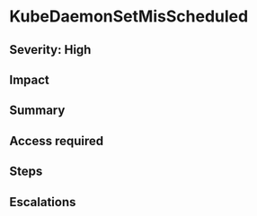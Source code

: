 # KubeDaemonSetMisScheduled

## Severity: High

## Impact

## Summary

## Access required

## Steps

## Escalations
